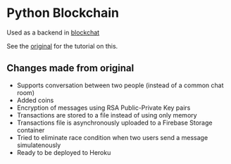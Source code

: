 # Python Blockchain

Used as a backend in [blockchat](https://github.com/Samyak2/blockchat/)

See the [original](https://github.com/satwikkansal/python_blockchain_app) for the tutorial on this.

## Changes made from original

 - Supports conversation between two people (instead of a common chat room)
 - Added coins
 - Encryption of messages using RSA Public-Private Key pairs
 - Transactions are stored to a file instead of using only memory
 - Transactions file is asynchronously uploaded to a Firebase Storage container
 - Tried to eliminate race condition when two users send a message simulatenously
 - Ready to be deployed to Heroku
